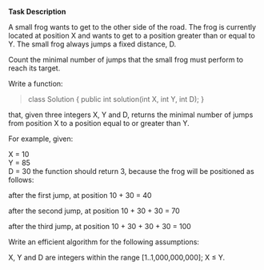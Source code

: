 **Task Description**

A small frog wants to get to the other side of the road. The frog is currently located at position X and wants to get to a position greater than or equal to Y. The small frog always jumps a fixed distance, D.

Count the minimal number of jumps that the small frog must perform to reach its target.

Write a function:

> class Solution { public int solution(int X, int Y, int D); }

that, given three integers X, Y and D, returns the minimal number of jumps from position X to a position equal to or greater than Y.

For example, given:

  X = 10  
  Y = 85  
  D = 30
the function should return 3, because the frog will be positioned as follows:

after the first jump, at position 10 + 30 = 40

after the second jump, at position 10 + 30 + 30 = 70

after the third jump, at position 10 + 30 + 30 + 30 = 100

Write an efficient algorithm for the following assumptions:

X, Y and D are integers within the range [1..1,000,000,000];
X ≤ Y.
